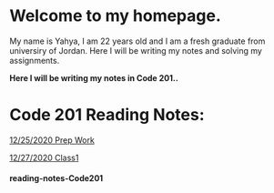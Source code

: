 # Welcome to my homepage.
My name is Yahya, I am 22 years old and I am a fresh graduate from universiry of Jordan. Here I will be writing my notes and solving my assignments.

**Here I will be writing my notes in Code 201..**

# Code 201 Reading Notes:

[12/25/2020 Prep Work](Read01.md)

[12/27/2020 Class1](Read02.md)
#### reading-notes-Code201